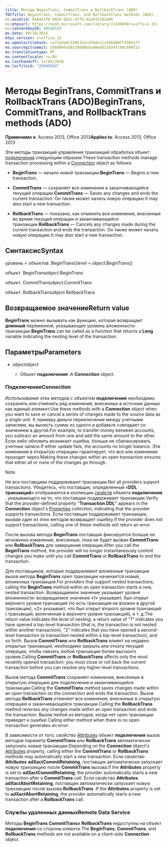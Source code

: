 ```yaml
---
title: Методы BeginTrans, CommitTrans и RollbackTrans (ADO)
TOCTitle: BeginTrans, CommitTrans, and RollbackTrans methods (ADO)
ms:assetid: 9a0415f0-9424-8d1c-4779-92e932292d46
ms:mtpsurl: https://msdn.microsoft.com/library/JJ249694(v=office.15)
ms:contentKeyID: 48546529
ms.date: 09/18/2015
mtps_version: v=office.15
ms.openlocfilehash: ca7c63e0c310535ecdf84a11c656d00ff436627f
ms.sourcegitcommit: 558d09fad81f8d80b5ad0edd21934fc09c098f2c
ms.translationtype: MT
ms.contentlocale: ru-RU
ms.lasthandoff: 11/03/2018
ms.locfileid: "25945924"
---
```

# <a name="begintrans-committrans-and-rollbacktrans-methods-ado"></a><span data-ttu-id="a742c-102">Методы BeginTrans, CommitTrans и RollbackTrans (ADO)</span><span class="sxs-lookup"><span data-stu-id="a742c-102">BeginTrans, CommitTrans, and RollbackTrans methods (ADO)</span></span>

<span data-ttu-id="a742c-103">**Применимо к**: Access 2013, Office 2013</span><span class="sxs-lookup"><span data-stu-id="a742c-103">**Applies to**: Access 2013, Office 2013</span></span>

<span data-ttu-id="a742c-104">Эти методы транзакций управление транзакций обработка объект [подключения](connection-object-ado.md) следующим образом:</span><span class="sxs-lookup"><span data-stu-id="a742c-104">These transaction methods manage transaction processing within a [Connection](connection-object-ado.md) object as follows:</span></span>

- <span data-ttu-id="a742c-105">**BeginTrans** — начало новой транзакции.</span><span class="sxs-lookup"><span data-stu-id="a742c-105">**BeginTrans** — Begins a new transaction.</span></span>

- <span data-ttu-id="a742c-106">**CommitTrans** — сохраняет все изменения и заканчивающейся текущей операции.</span><span class="sxs-lookup"><span data-stu-id="a742c-106">**CommitTrans** — Saves any changes and ends the current transaction.</span></span> <span data-ttu-id="a742c-107">Он также может начать новую операцию.</span><span class="sxs-lookup"><span data-stu-id="a742c-107">It may also start a new transaction.</span></span>

- <span data-ttu-id="a742c-108">**RollbackTrans** — показано, как отменить все изменения, внесенные во время текущей операции и заканчивающейся транзакции.</span><span class="sxs-lookup"><span data-stu-id="a742c-108">**RollbackTrans** — Cancels any changes made during the current transaction and ends the transaction.</span></span> <span data-ttu-id="a742c-109">Он также может начать новую операцию.</span><span class="sxs-lookup"><span data-stu-id="a742c-109">It may also start a new transaction.</span></span>

## <a name="syntax"></a><span data-ttu-id="a742c-110">Синтаксис</span><span class="sxs-lookup"><span data-stu-id="a742c-110">Syntax</span></span>

<span data-ttu-id="a742c-111">*уровень* = *объектов*. BeginTrans()</span><span class="sxs-lookup"><span data-stu-id="a742c-111">*level* = *object*.BeginTrans()</span></span>

<span data-ttu-id="a742c-112">*объект*. BeginTrans</span><span class="sxs-lookup"><span data-stu-id="a742c-112">*object*.BeginTrans</span></span>

<span data-ttu-id="a742c-113">*объект*. CommitTrans</span><span class="sxs-lookup"><span data-stu-id="a742c-113">*object*.CommitTrans</span></span>

<span data-ttu-id="a742c-114">*объект*. RollbackTrans</span><span class="sxs-lookup"><span data-stu-id="a742c-114">*object*.RollbackTrans</span></span>

## <a name="return-value"></a><span data-ttu-id="a742c-115">Возвращаемое значение</span><span class="sxs-lookup"><span data-stu-id="a742c-115">Return value</span></span>

<span data-ttu-id="a742c-116">**BeginTrans** можно вызывать как функцию, которая возвращает **длинный** переменной, указывающее уровень вложенности транзакции.</span><span class="sxs-lookup"><span data-stu-id="a742c-116">**BeginTrans** can be called as a function that returns a **Long** variable indicating the nesting level of the transaction.</span></span>

## <a name="parameters"></a><span data-ttu-id="a742c-117">Параметры</span><span class="sxs-lookup"><span data-stu-id="a742c-117">Parameters</span></span>

- <span data-ttu-id="a742c-118">*object*</span><span class="sxs-lookup"><span data-stu-id="a742c-118">*object*</span></span>

  - <span data-ttu-id="a742c-119">Объект **подключения** .</span><span class="sxs-lookup"><span data-stu-id="a742c-119">A **Connection** object.</span></span>

### <a name="connection"></a><span data-ttu-id="a742c-120">Подключение</span><span class="sxs-lookup"><span data-stu-id="a742c-120">Connection</span></span>

<span data-ttu-id="a742c-121">Использование этих методов с объектом **подключения** необходимо сохранить или отменить ряд изменений, внесенных в источник данных как единый элемент.</span><span class="sxs-lookup"><span data-stu-id="a742c-121">Use these methods with a **Connection** object when you want to save or cancel a series of changes made to the source data as a single unit.</span></span> <span data-ttu-id="a742c-122">К примеру деньги переключение между учетными записями, вы вычесть сумму из одного и добавьте совпадает со значением в другой.</span><span class="sxs-lookup"><span data-stu-id="a742c-122">For example, to transfer money between accounts, you subtract an amount from one and add the same amount to the other.</span></span> <span data-ttu-id="a742c-123">Если либо обновить возникает ошибка, больше не сбалансировать учетные записи.</span><span class="sxs-lookup"><span data-stu-id="a742c-123">If either update fails, the accounts no longer balance.</span></span> <span data-ttu-id="a742c-124">Эти изменения в открытую операцию гарантирует, что все или изменения проходят через.</span><span class="sxs-lookup"><span data-stu-id="a742c-124">Making these changes within an open transaction ensures that either all or none of the changes go through.</span></span>

> [!NOTE]
> <span data-ttu-id="a742c-125">Не все поставщики поддерживают транзакции.</span><span class="sxs-lookup"><span data-stu-id="a742c-125">Not all providers support transactions.</span></span> <span data-ttu-id="a742c-126">Убедитесь, что поставщик, определенный «**DDL транзакций**» отображается в коллекции [свойств](properties-collection-ado.md) объекта **подключения** , указывающего на то, что поставщик поддерживает транзакции.</span><span class="sxs-lookup"><span data-stu-id="a742c-126">Verify that the provider-defined property "**Transaction DDL**" appears in the **Connection** object's [Properties](properties-collection-ado.md) collection, indicating that the provider supports transactions.</span></span> <span data-ttu-id="a742c-127">Если поставщик поддерживает транзакции, вызвав один из этих методов возвращает ошибку.</span><span class="sxs-lookup"><span data-stu-id="a742c-127">If the provider does not support transactions, calling one of these methods will return an error.</span></span>

<span data-ttu-id="a742c-128">После вызова метода **BeginTrans** поставщик фиксируется больше не мгновенно изменения, внесенные, пока не будет вызван **CommitTrans** или **RollbackTrans** для завершения операции.</span><span class="sxs-lookup"><span data-stu-id="a742c-128">After you call the **BeginTrans** method, the provider will no longer instantaneously commit changes you make until you call **CommitTrans** or **RollbackTrans** to end the transaction.</span></span>

<span data-ttu-id="a742c-129">Для поставщиков, которые поддерживают вложенные транзакции вызов метода **BeginTrans** open транзакции начинается новый, вложенных транзакций.</span><span class="sxs-lookup"><span data-stu-id="a742c-129">For providers that support nested transactions, calling the **BeginTrans** method within an open transaction starts a new, nested transaction.</span></span> <span data-ttu-id="a742c-130">Возвращаемое значение указывает уровня вложенности: возвращаемое значение «1» указывает, был открыт верхнего уровня транзакций (то есть транзакция не вложен в другой транзакции), «2» указывает, что был открыт второго уровня транзакций ( транзакций, включенная в верхнего уровня транзакций), и т. д.</span><span class="sxs-lookup"><span data-stu-id="a742c-130">The return value indicates the level of nesting: a return value of "1" indicates you have opened a top-level transaction (that is, the transaction is not nested within another transaction), "2" indicates that you have opened a second-level transaction (a transaction nested within a top-level transaction), and so forth.</span></span> <span data-ttu-id="a742c-131">Вызов **CommitTrans** или **RollbackTrans** влияет на недавно открытых транзакций; необходимо закрыть или отката текущей операции, чтобы связать любой транзакции более высокого уровня.</span><span class="sxs-lookup"><span data-stu-id="a742c-131">Calling **CommitTrans** or **RollbackTrans** affects only the most recently opened transaction; you must close or roll back the current transaction before you can resolve any higher-level transactions.</span></span>

<span data-ttu-id="a742c-132">Вызов метода **CommitTrans** сохраняет изменения, внесенные в открытую операцию для подключения и заканчивающейся транзакции.</span><span class="sxs-lookup"><span data-stu-id="a742c-132">Calling the **CommitTrans** method saves changes made within an open transaction on the connection and ends the transaction.</span></span> <span data-ttu-id="a742c-133">Вызов метода **RollbackTrans** отменяет все изменения, внесенные в открытую операцию и заканчивающейся транзакции.</span><span class="sxs-lookup"><span data-stu-id="a742c-133">Calling the **RollbackTrans** method reverses any changes made within an open transaction and ends the transaction.</span></span> <span data-ttu-id="a742c-134">Вызов любой из методов, когда нет open транзакции приведет к ошибке.</span><span class="sxs-lookup"><span data-stu-id="a742c-134">Calling either method when there is no open transaction generates an error.</span></span>

<span data-ttu-id="a742c-135">В зависимости от того, свойство [Attributes](attributes-property-ado.md) объект **подключения** вызов методов параметр **CommitTrans** или **RollbackTrans** автоматически запускать новые транзакции.</span><span class="sxs-lookup"><span data-stu-id="a742c-135">Depending on the **Connection** object's [Attributes](attributes-property-ado.md) property, calling either the **CommitTrans** or **RollbackTrans** methods may automatically start a new transaction.</span></span> <span data-ttu-id="a742c-136">Если свойство **Attributes** **adXactCommitRetaining**, поставщик автоматически запускает новую транзакцию после **CommitTrans** вызова.</span><span class="sxs-lookup"><span data-stu-id="a742c-136">If the **Attributes** property is set to **adXactCommitRetaining**, the provider automatically starts a new transaction after a **CommitTrans** call.</span></span> <span data-ttu-id="a742c-137">Если свойство **Attributes** **adXactAbortRetaining**, поставщик автоматически запускает новую транзакцию после вызова **RollbackTrans** .</span><span class="sxs-lookup"><span data-stu-id="a742c-137">If the **Attributes** property is set to **adXactAbortRetaining**, the provider automatically starts a new transaction after a **RollbackTrans** call.</span></span>

### <a name="remote-data-service"></a><span data-ttu-id="a742c-138">Службы удаленных данных</span><span class="sxs-lookup"><span data-stu-id="a742c-138">Remote Data Service</span></span>

<span data-ttu-id="a742c-139">Методы **BeginTrans** **CommitTrans**и **RollbackTrans** недоступны на объект **подключения** со стороны клиента.</span><span class="sxs-lookup"><span data-stu-id="a742c-139">The **BeginTrans**, **CommitTrans**, and **RollbackTrans** methods are not available on a client-side **Connection** object.</span></span>

